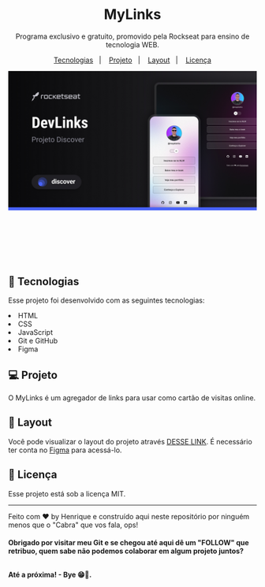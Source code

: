 <h1 align="center"> MyLinks </h1>

<p align="center">
Programa exclusivo e gratuito, promovido pela Rockseat para ensino de tecnologia WEB. <br/>
</p>

<p align="center">
  <a href="#-tecnologias">Tecnologias</a>&nbsp;&nbsp;&nbsp;|&nbsp;&nbsp;&nbsp;
  <a href="#-projeto">Projeto</a>&nbsp;&nbsp;&nbsp;|&nbsp;&nbsp;&nbsp;
  <a href="#-layout">Layout</a>&nbsp;&nbsp;&nbsp;|&nbsp;&nbsp;&nbsp;
  <a href="#memo-licença">Licença</a>
</p>

<p align="center">
  <img alt="MyLinks" src=".github/preview.jpg">
</p>

<br>

<br>
<br>

<br>

<br>

## 🚀 Tecnologias

Esse projeto foi desenvolvido com as seguintes tecnologias:

<li> HTML
<li> CSS
<li> JavaScript
<li> Git e GitHub
<li> Figma

## 💻 Projeto

O MyLinks é um agregador de links para usar como cartão de visitas online.


## 🔖 Layout

Você pode visualizar o layout do projeto através [DESSE LINK](https://www.figma.com/community/file/1187422022288947321/devlinks-projeto-discover).
É necessário ter conta no [Figma](https://figma.com) para acessá-lo.

## :memo: Licença

Esse projeto está sob a licença MIT.

---

Feito com ♥ by Henrique e construído aqui neste repositório por ninguém menos que o "Cabra" que vos fala, ops!

<h4> Obrigado por visitar meu Git e se chegou até aqui dê um "FOLLOW" que retribuo, quem sabe não podemos colaborar em algum projeto juntos?
  <br>
  <br>
<p> Até a próxima! - Bye 😁🖖.
